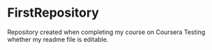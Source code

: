 # FirstRepository
Repository created when completing my course on Coursera
Testing whether my readme file is editable.
